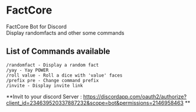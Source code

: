 # FactCore
FactCore Bot for Discord  
Display randomfacts and other some commands  

## List of Commands available
```
/randomfact - Display a random fact
/yay - Yay POWER
/roll value - Roll a dice with 'value' faces
/prefix pre - Change command prefix
/invite - Display invite link
```

**Invit to your discord Server : https://discordapp.com/oauth2/authorize?client_id=234639520337887232&scope=bot&permissions=2146958463 **
